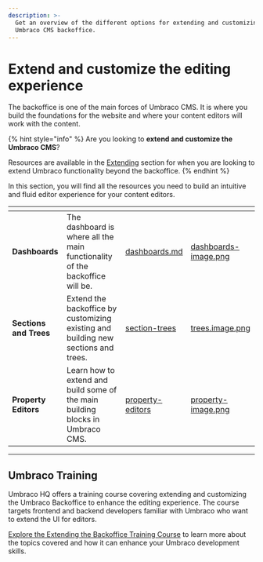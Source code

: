 ```yaml
---
description: >-
  Get an overview of the different options for extending and customizing the
  Umbraco CMS backoffice.
---
```


# Extend and customize the editing experience

The backoffice is one of the main forces of Umbraco CMS. It is where you build the foundations for the website and where your content editors will work with the content.

{% hint style="info" %}
Are you looking to **extend and customize the Umbraco CMS**?

Resources are available in the [Extending](../extending/build-on-umbraco-functionality.md) section for when you are looking to extend Umbraco functionality beyond the backoffice.
{% endhint %}

In this section, you will find all the resources you need to build an intuitive and fluid editor experience for your content editors.

<table data-view="cards"><thead><tr><th></th><th></th><th data-hidden data-card-target data-type="content-ref"></th><th data-hidden data-card-cover data-type="files"></th></tr></thead><tbody><tr><td><strong>Dashboards</strong></td><td>The dashboard is where all the main functionality of the backoffice will be.</td><td><a href="dashboards.md">dashboards.md</a></td><td><a href="../.gitbook/assets/dashboards-image.png">dashboards-image.png</a></td></tr><tr><td><strong>Sections and Trees</strong></td><td>Extend the backoffice by customizing existing and building new sections and trees.</td><td><a href="section-trees/">section-trees</a></td><td><a href="../.gitbook/assets/trees.image.png">trees.image.png</a></td></tr><tr><td><strong>Property Editors</strong></td><td>Learn how to extend and build some of the main building blocks in Umbraco CMS.</td><td><a href="../fundamentals/backoffice/property-editors/">property-editors</a></td><td><a href="../.gitbook/assets/property-image.png">property-image.png</a></td></tr></tbody></table>

***

## Umbraco Training

Umbraco HQ offers a training course covering extending and customizing the Umbraco Backoffice to enhance the editing experience. The course targets frontend and backend developers familiar with Umbraco who want to extend the UI for editors.

[Explore the Extending the Backoffice Training Course](https://umbraco.com/training/course-details/extending-the-backoffice-details/) to learn more about the topics covered and how it can enhance your Umbraco development skills.
